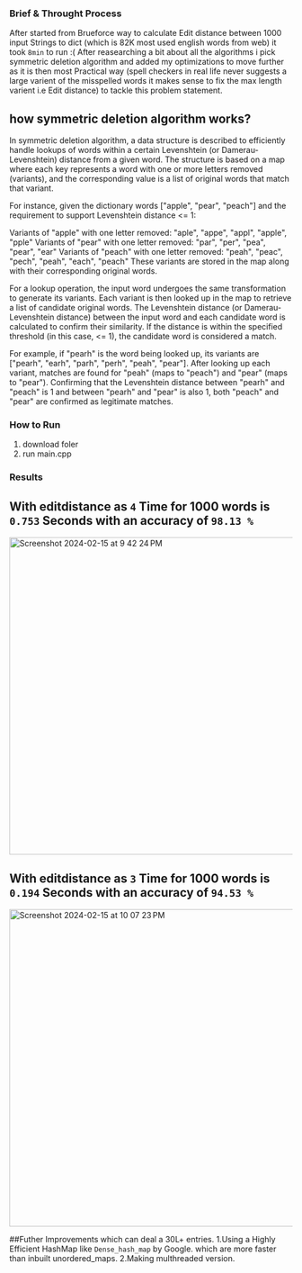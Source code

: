 ### Brief & Throught Process
After started from Brueforce way to calculate Edit distance between 1000 input Strings to dict (which is 82K most used english words from web) it took `8min` to run :( After reasearching a bit about all the algorithms i pick symmetric deletion algorithm and added my optimizations to move further as it is then most Practical way (spell checkers in real life never suggests a large varient of the misspelled words it makes sense to fix the max length varient i.e Edit distance) to tackle this problem statement.

## how symmetric deletion algorithm works?
In symmetric deletion algorithm, a data structure is described to efficiently handle lookups of words within a certain Levenshtein (or Damerau-Levenshtein) distance from a given word. The structure is based on a map where each key represents a word with one or more letters removed (variants), and the corresponding value is a list of original words that match that variant.

For instance, given the dictionary words ["apple", "pear", "peach"] and the requirement to support Levenshtein distance <= 1:

Variants of "apple" with one letter removed: "aple", "appe", "appl", "apple", "pple"
Variants of "pear" with one letter removed: "par", "per", "pea", "pear", "ear"
Variants of "peach" with one letter removed: "peah", "peac", "pech", "peah", "each", "peach"
These variants are stored in the map along with their corresponding original words.

For a lookup operation, the input word undergoes the same transformation to generate its variants. Each variant is then looked up in the map to retrieve a list of candidate original words. The Levenshtein distance (or Damerau-Levenshtein distance) between the input word and each candidate word is calculated to confirm their similarity. If the distance is within the specified threshold (in this case, <= 1), the candidate word is considered a match.

For example, if "pearh" is the word being looked up, its variants are ["pearh", "earh", "parh", "perh", "peah", "pear"]. After looking up each variant, matches are found for "peah" (maps to "peach") and "pear" (maps to "pear"). Confirming that the Levenshtein distance between "pearh" and "peach" is 1 and between "pearh" and "pear" is also 1, both "peach" and "pear" are confirmed as legitimate matches.




### How to Run 
1. download foler
2. run main.cpp


### Results

## With editdistance as `4` Time for 1000 words is  `0.753` Seconds with an accuracy of `98.13 %`

<img width="564" alt="Screenshot 2024-02-15 at 9 42 24 PM" src="https://github.com/akhiltej-2514/Blinkit_Challange/assets/74290451/a23fcd8f-ce4c-4c0a-95cf-0214a4967a37">



## With editdistance as `3` Time for 1000 words is  `0.194` Seconds with an accuracy of `94.53 %`

<img width="564" alt="Screenshot 2024-02-15 at 10 07 23 PM" src="https://github.com/akhiltej-2514/Blinkit_Challange/assets/74290451/e972cb79-96a2-4cb9-aa46-4823b7d7a236">


##Futher Improvements which can deal a 30L+ entries.
1.Using a Highly Efficient HashMap like `Dense_hash_map` by Google. which are more faster than inbuilt unordered_maps.
2.Making multhreaded version.

